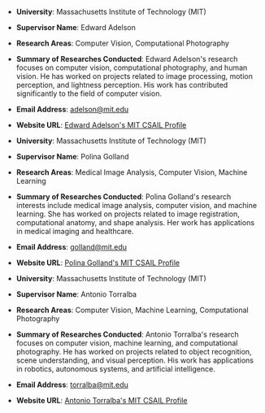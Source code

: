 - **University**: Massachusetts Institute of Technology (MIT)
- **Supervisor Name**: Edward Adelson
- **Research Areas**: Computer Vision, Computational Photography
- **Summary of Researches Conducted**: Edward Adelson's research focuses on computer vision, computational photography, and human vision. He has worked on projects related to image processing, motion perception, and lightness perception. His work has contributed significantly to the field of computer vision.
- **Email Address**: adelson@mit.edu
- **Website URL**: [Edward Adelson's MIT CSAIL Profile](https://www.csail.mit.edu/person/edward-adelson)

- **University**: Massachusetts Institute of Technology (MIT)
- **Supervisor Name**: Polina Golland
- **Research Areas**: Medical Image Analysis, Computer Vision, Machine Learning
- **Summary of Researches Conducted**: Polina Golland's research interests include medical image analysis, computer vision, and machine learning. She has worked on projects related to image registration, computational anatomy, and shape analysis. Her work has applications in medical imaging and healthcare.
- **Email Address**: golland@mit.edu
- **Website URL**: [Polina Golland's MIT CSAIL Profile](https://www.csail.mit.edu/person/polina-golland)

- **University**: Massachusetts Institute of Technology (MIT)
- **Supervisor Name**: Antonio Torralba
- **Research Areas**: Computer Vision, Machine Learning, Computational Photography
- **Summary of Researches Conducted**: Antonio Torralba's research focuses on computer vision, machine learning, and computational photography. He has worked on projects related to object recognition, scene understanding, and visual perception. His work has applications in robotics, autonomous systems, and artificial intelligence.
- **Email Address**: torralba@mit.edu
- **Website URL**: [Antonio Torralba's MIT CSAIL Profile](https://www.csail.mit.edu/person/antonio-torralba)